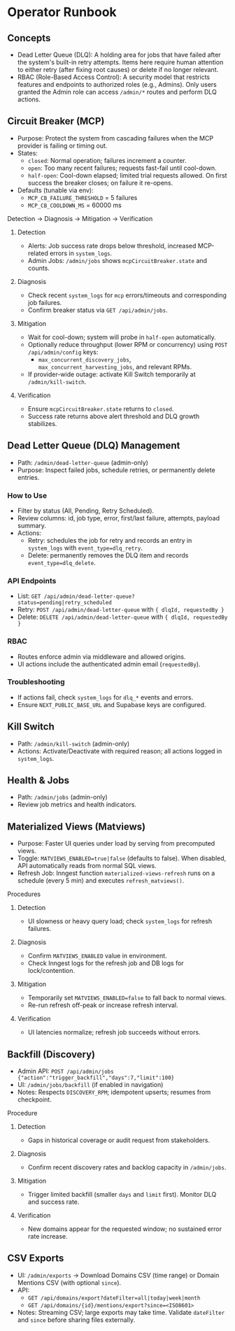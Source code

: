 # Operator Runbook

## Concepts

- Dead Letter Queue (DLQ): A holding area for jobs that have failed after the system's built-in retry attempts. Items here require human attention to either retry (after fixing root causes) or delete if no longer relevant.
- RBAC (Role-Based Access Control): A security model that restricts features and endpoints to authorized roles (e.g., Admins). Only users granted the Admin role can access `/admin/*` routes and perform DLQ actions.

## Circuit Breaker (MCP)

- Purpose: Protect the system from cascading failures when the MCP provider is failing or timing out.
- States:
  - `closed`: Normal operation; failures increment a counter.
  - `open`: Too many recent failures; requests fast-fail until cool-down.
  - `half-open`: Cool-down elapsed; limited trial requests allowed. On first success the breaker closes; on failure it re-opens.
- Defaults (tunable via env):
  - `MCP_CB_FAILURE_THRESHOLD` = 5 failures
  - `MCP_CB_COOLDOWN_MS` = 60000 ms

Detection → Diagnosis → Mitigation → Verification

1. Detection
   - Alerts: Job success rate drops below threshold, increased MCP-related errors in `system_logs`.
   - Admin Jobs: `/admin/jobs` shows `mcpCircuitBreaker.state` and counts.

2. Diagnosis
   - Check recent `system_logs` for `mcp` errors/timeouts and corresponding job failures.
   - Confirm breaker status via `GET /api/admin/jobs`.

3. Mitigation
   - Wait for cool-down; system will probe in `half-open` automatically.
   - Optionally reduce throughput (lower RPM or concurrency) using `POST /api/admin/config` keys:
     - `max_concurrent_discovery_jobs`, `max_concurrent_harvesting_jobs`, and relevant RPMs.
   - If provider-wide outage: activate Kill Switch temporarily at `/admin/kill-switch`.

4. Verification
   - Ensure `mcpCircuitBreaker.state` returns to `closed`.
   - Success rate returns above alert threshold and DLQ growth stabilizes.

## Dead Letter Queue (DLQ) Management

- Path: `/admin/dead-letter-queue` (admin-only)
- Purpose: Inspect failed jobs, schedule retries, or permanently delete entries.

### How to Use

- Filter by status (All, Pending, Retry Scheduled).
- Review columns: id, job type, error, first/last failure, attempts, payload summary.
- Actions:
  - Retry: schedules the job for retry and records an entry in `system_logs` with `event_type=dlq_retry`.
  - Delete: permanently removes the DLQ item and records `event_type=dlq_delete`.

### API Endpoints

- List: `GET /api/admin/dead-letter-queue?status=pending|retry_scheduled`
- Retry: `POST /api/admin/dead-letter-queue` with `{ dlqId, requestedBy }`
- Delete: `DELETE /api/admin/dead-letter-queue` with `{ dlqId, requestedBy }`

### RBAC

- Routes enforce admin via middleware and allowed origins.
- UI actions include the authenticated admin email (`requestedBy`).

### Troubleshooting

- If actions fail, check `system_logs` for `dlq_*` events and errors.
- Ensure `NEXT_PUBLIC_BASE_URL` and Supabase keys are configured.

## Kill Switch

- Path: `/admin/kill-switch` (admin-only)
- Actions: Activate/Deactivate with required reason; all actions logged in `system_logs`.

## Health & Jobs

- Path: `/admin/jobs` (admin-only)
- Review job metrics and health indicators.

## Materialized Views (Matviews)

- Purpose: Faster UI queries under load by serving from precomputed views.
- Toggle: `MATVIEWS_ENABLED=true|false` (defaults to false). When disabled, API automatically reads from normal SQL views.
- Refresh Job: Inngest function `materialized-views-refresh` runs on a schedule (every 5 min) and executes `refresh_matviews()`.

Procedures

1. Detection
   - UI slowness or heavy query load; check `system_logs` for refresh failures.

2. Diagnosis
   - Confirm `MATVIEWS_ENABLED` value in environment.
   - Check Inngest logs for the refresh job and DB logs for lock/contention.

3. Mitigation
   - Temporarily set `MATVIEWS_ENABLED=false` to fall back to normal views.
   - Re-run refresh off-peak or increase refresh interval.

4. Verification
   - UI latencies normalize; refresh job succeeds without errors.

## Backfill (Discovery)

- Admin API: `POST /api/admin/jobs {"action":"trigger_backfill","days":7,"limit":100}`
- UI: `/admin/jobs/backfill` (if enabled in navigation)
- Notes: Respects `DISCOVERY_RPM`; idempotent upserts; resumes from checkpoint.

Procedure

1. Detection
   - Gaps in historical coverage or audit request from stakeholders.

2. Diagnosis
   - Confirm recent discovery rates and backlog capacity in `/admin/jobs`.

3. Mitigation
   - Trigger limited backfill (smaller `days` and `limit` first). Monitor DLQ and success rate.

4. Verification
   - New domains appear for the requested window; no sustained error rate increase.

## CSV Exports

- UI: `/admin/exports` → Download Domains CSV (time range) or Domain Mentions CSV (with optional `since`).
- API:
  - `GET /api/domains/export?dateFilter=all|today|week|month`
  - `GET /api/domains/{id}/mentions/export?since=<ISO8601>`
- Notes: Streaming CSV; large exports may take time. Validate `dateFilter` and `since` before sharing files externally.
